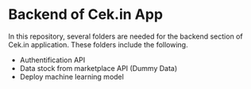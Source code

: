 # Backend of Cek.in App
In this repository, several folders are needed for the backend section of Cek.in application. These folders include the following.
- Authentification API
- Data stock from marketplace API (Dummy Data)
- Deploy machine learning model
